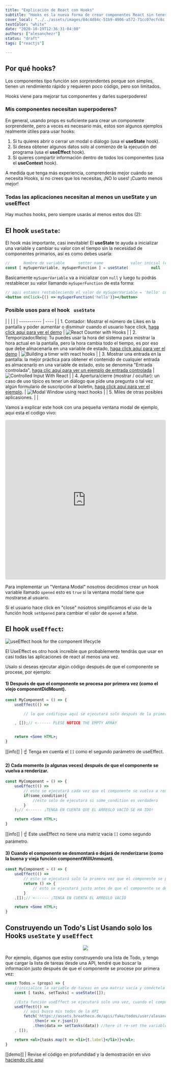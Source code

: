 ```yaml
---
title: "Explicación de React con Hooks"
subtitle: "Hooks es la nueva forma de crear componentes React sin tener que usar clases"
cover_local: "../../assets/images/84c4d84c-51b9-4906-a572-71cc07ecfc8c.jpeg"
textColor: "white"
date: "2020-10-19T12:36:31-04:00"
authors: ["alesanchezr"]
status: "draft"
tags: ["reactjs"]

---
```


## Por qué hooks?

Los componentes tipo función son sorprendentes porque son simples, tienen un rendimiento rápido y requieren poco código, pero son limitados.

Hooks viene para mejorar tus componentes y darles superpoderes!

### Mis componentes necesitan superpoderes?

En general, usando props es suficiente para crear un componente sorprendente, pero a veces es necesario más, estos son algunos ejemplos realmente útiles para usar hooks:

1. Si tu quieres abrir o cerrar un modal o diálogo (usa el **useState** hook).
2. Si desea obtener algunos datos solo al comienzo de la ejecución del programa (usa el **useEffect** hook).
3. Si quieres compartir información dentro de todos los componentes (usa el **useContext** hook).

A medida que tenga más experiencia, comprenderás mejor cuándo se necesita Hooks, si no crees que los necesitas, ¡NO lo uses! ¡Cuanto menos mejor!

### Todas las aplicaciones necesitan al menos un <strong>useState</strong> y un <strong>useEffect</strong>

Hay muchos hooks, pero siempre usarás al menos estos dos (2):

## El hook `useState`:

El hook más importante, casi inevitable! El <strong>useState</strong> te ayuda a inicializar una variable y cambiar su valor con el tiempo sin la necesidad de componentes primarios, así es como debes usarla:
```jsx
//      Nombre de variable      setter name            valor inicial (cualquier valor)
const [ mySuperVariable, mySuperFunction ] = useState(          null        );
```

Basicamente `mySuperVariable` va a inicializar con `null` y luego tu podrás restablecer su valor llamando `mySuperFunction` de esta forma:

```jsx
// aqui estamos restableciendo el valor de mySuperVariable = 'hello' cuando el uso hace clic en un botón
<button onClick={() => mySuperFunction('hello')}></button>
```

### Posible usos para </strong>el hook ` useState` </strong>

|  |  |  |
| ----------- | ---- |
| 1. Contador: Mostrar el número de Likes en la pantalla y poder aumentar o disminuir cuando el usuario hace click, [haga click aquí para ver el demo](https://codesandbox.io/s/wild-pond-soxu8?fontsize=14) | ![React Counter with Hooks](../../assets/images/af747595-cf02-42ca-a6bf-00c0c512ef40reactcounterhooks.gif) |
| 2. Temporizador/Reloj: Tu puedes usar la hora del sistema para mostrar la hora actual en la pantalla, pero la hora cambia todo el tiempo, es por eso que debe almacenarla en una variable de estado, [haga click aquí para ver el demo](https://codesandbox.io/s/hungry-paper-kkh7g?fontsize=14) | ![Building a timer with react hooks](../../assets/images/763d40a2-d4ea-4cf5-a2cd-dc777f71efcbtimerreacthooks.gif) |
| 3. Mostrar una entrada en la pantalla: la mejor práctica para obtener el contenido de cualquier entrada es almacenarlo en una variable de estado, esto se denomina "Entrada controlada", [haga clic aquí para ver un ejemplo de entrada controlada](https://codesandbox.io/s/brave-albattani-irhy7?fontsize=14) | ![Controlled Input With React](../../assets/images/d1347307-d440-464f-a793-7a457e9903adcontrolledinputreact.gif) |
| 4. Apertura/cierre (mostrar / ocultar): un caso de uso típico es tener un diálogo que pide una pregunta o tal vez algún formulario de suscripción al boletín, [haga click aquí para ver el ejemplo](https://codesandbox.io/s/modal-window-component-with-hooks-vb6de?fontsize=14). | ![Modal Window using react hooks](../../assets/images/03d2c2c4-f510-4088-9bb0-1665dbfe8a68modalwindowhooks.gif) |
| 5. Miles de otras posibles aplicasiones. | |

Vamos a explicar este hook con una pequeña ventana modal de ejemplo, aqui esta el codigo vivo:

<iframe src="https://codesandbox.io/embed/goofy-sutherland-vb6de?fontsize=14" title="Modal with hooks" allow="geolocation; microphone; camera; midi; vr; accelerometer; gyroscope; payment; ambient-light-sensor; encrypted-media; usb" style="width:100%; height:500px; border:0; border-radius: 4px; overflow:hidden;" sandbox="allow-modals allow-forms allow-popups allow-scripts allow-same-origin"></iframe>

Para implementar un "Ventana Modal" nosotros decidimos crear un hook variable llamado `opened` esto es `true` si la ventana modal tiene que mostrarse al usuario.

Si el usuario hace click en "close" nosotros simplificamos el uso de la función hook `setOpened` para cambiar el valor de `opened` a false.

## El hook `useEffect`:

![useEffect hook for the component lifecycle](../../assets/images/945ae0a2-2495-4955-9e9a-46fdd3efc682componentlifecyclehooks.png)

El UseEffect es otro hook increíble que probablemente tendrás que usar en casi todas las aplicaciones de react al menos una vez.

Usalo si deseas ejecutar algún código después de que el componente se procese, por ejemplo:

#### 1) Después de que el componente se procesa por primera vez (como el viejo componentDidMount).
```jsx
const MyComponent = () => {
    useEffect(() =>

        // lo que codifique aquí se ejecutará solo después de la primera vez que el componente se procese

    , []);// <------ PLESE NOTICE THE EMPTY ARRAY


    return <Some HTML>;
}
```
[[info]]
| :point_up: Tenga en cuenta el `[]` como el segundo parámetro de useEffect.

#### 2) Cada momento (o algunas veces) después de que el componente se vuelva a renderizar.
```jsx
const MyComponent = () => {
    useEffect(() =>
        // esto se ejecutará cada vez que el componente se vuelva a renderizar
        if(some_condition){
            //esto solo de ejecutará si some_condition es verdadero
        }
    );// <------ ¡TENGA EN CUENTA QUE EL ARREGLO VACÍO SE HA IDO!

    return <Some HTML>;
}
```
[[info]]
| :point_up: Este useEffect no tiene una matriz vacía `[]` como segundo parámetro.

#### 3) Cuando el componente se desmontará o dejará de renderizarse (como la buena y vieja función componentWillUnmount).
```jsx
const MyComponent = () => {
    useEffect(() =>
        // esto se ejecutará solo la primera vez que el componente se procese.
        return () => {
            // esto se ejecutará justo antes de que el componente se desmonte
        }
    ,[]);// <------ ¡TENGA EN CUENTA EL ARREGLO VACÍO

    return <Some HTML>;
}
```

## Construyendo un Todo's List Usando solo los Hooks `useState` y `useEffect`

<p align="center">
    <img src="../../assets/images/41f4a2be-380f-47af-acab-d479acf80921todolisthooks.gif">
</p>

Por ejemplo, digamos que estoy construyendo una lista de Todo, y tengo que cargar la lista de tareas desde una API, tendré que buscar la información justo después de que el componente se procese por primera vez:

```jsx
const Todos = (props) => {
    //inicialice la variable de tareas en una matriz vacía y conéctela a la función setTasks
    const [ tasks, setTasks] = useState([]);

    //Esta función useEffect se ejecutará solo una vez, cuando el componente finalmente se cargue la primera vez.
    useEffect(() =>
        // aquí busco mis todos de la API
        fetch('https://assets.breatheco.de/apis/fake/todos/user/alesanchezr')
            .then(r => r.json())
            .then(data => setTasks(data)) //here it re-set the variable tasks with the incoming data
    , []);

    return <ul>{tasks.map(t => <li>{t.label}</li>)}</ul>;
}
```
[[demo]]
| Revise el código en profundidad y la demostración en vivo [haciendo clic aquí](https://codesandbox.io/s/xenodochial-varahamihira-egh86?fontsize=14)
